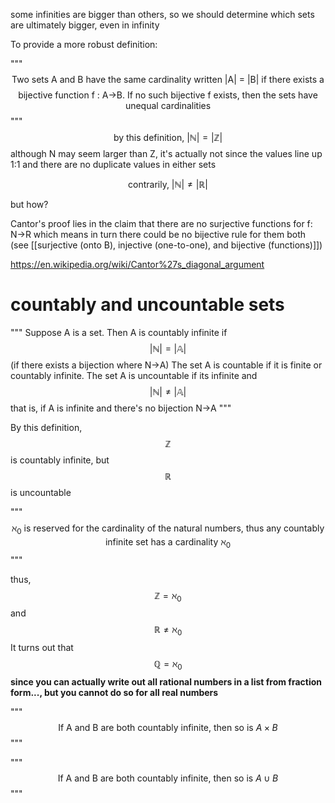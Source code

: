 some infinities are bigger than others, so we should determine which sets are ultimately bigger, even in infinity

To provide a more robust definition:

"""
$$
\text{Two sets A and B have the same cardinality written |A| = |B| if there exists a} 
$$
$$
\text {bijective function f : A->B. If no such bijective f exists, then the sets have unequal cardinalities} 
$$
"""
$$\text{by this definition, } \mathbb{|N|} = \mathbb{|Z}|$$
although N may seem larger than Z, it's actually not since the values line up 1:1 and there are no duplicate values in either sets

$$\text{contrarily, } \mathbb{|N|} \neq \mathbb{|R|}$$

but how?

Cantor's proof lies in the claim that there are no surjective functions for f: N->R which means in turn there could be no bijective rule for them both (see [[surjective (onto B),  injective (one-to-one), and bijective (functions)]]) 

https://en.wikipedia.org/wiki/Cantor%27s_diagonal_argument

# countably and uncountable sets

"""
Suppose A is a set. Then A is countably infinite if $$\mathbb{|N|} = \mathbb{|A|}$$
(if there exists a bijection where N->A)
The set A is countable if it is finite or countably infinite. The set A is uncountable if its infinite and $$\mathbb{|N|} \neq \mathbb{|A|}$$
that is, if A is infinite and there's no bijection N->A
"""

By this definition, $$\mathbb{Z}$$ is countably infinite, but $$\mathbb{R}$$ is uncountable

"""
$$\aleph_0 \text{ is reserved for the cardinality of the natural numbers, thus any countably infinite set has a cardinality } \aleph_0$$
"""

thus, 
$$\mathbb{Z} = \aleph_0$$ and 
$$\mathbb{R} \neq \aleph_0$$
It turns out that 
$$\mathbb{Q} = \aleph_0$$
**since you can actually write out all rational numbers in a list from fraction form..., but you cannot do so for all real numbers** 

"""
$$\text{If A and B are both countably infinite, then so is } A \times B$$
"""

"""
$$\text{If A and B are both countably infinite, then so is }A \cup B $$
"""
